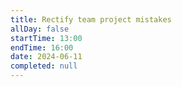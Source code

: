 ```yaml
---
title: Rectify team project mistakes
allDay: false
startTime: 13:00
endTime: 16:00
date: 2024-06-11
completed: null
---
```

